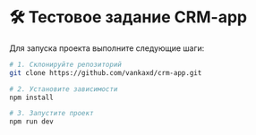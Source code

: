 # 🛠️ Тестовое задание CRM-app  

Для запуска проекта выполните следующие шаги:

```bash
# 1. Склонируйте репозиторий
git clone https://github.com/vankaxd/crm-app.git

# 2. Установите зависимости
npm install

# 3. Запустите проект
npm run dev
